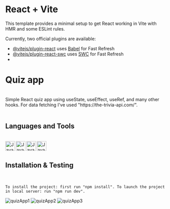 # React + Vite

This template provides a minimal setup to get React working in Vite with HMR and some ESLint rules.

Currently, two official plugins are available:

- [@vitejs/plugin-react](https://github.com/vitejs/vite-plugin-react/blob/main/packages/plugin-react/README.md) uses [Babel](https://babeljs.io/) for Fast Refresh
- [@vitejs/plugin-react-swc](https://github.com/vitejs/vite-plugin-react-swc) uses [SWC](https://swc.rs/) for Fast Refresh
- 
# Quiz app
<br/>
Simple React quiz app using useState, useEffect, useRef, and many other hooks. For data fetching I've used "https://the-trivia-api.com/".  
<br/>
<br/>


## Languages and Tools
<br/>

<div>
<img align="left" alt="Javascript" width="30px" style="padding right:20px;" src="https://cdn.jsdelivr.net/gh/devicons/devicon@latest/icons/javascript/javascript-original.svg">  

<img align="left" alt="Javascript" width="30px" style="padding right:20px;" src="https://cdn.jsdelivr.net/gh/devicons/devicon@latest/icons/css3/css3-original-wordmark.svg"> 

<img align="left" alt="Javascript" width="30px" style="padding right:400px;" src="https://cdn.jsdelivr.net/gh/devicons/devicon@latest/icons/html5/html5-plain-wordmark.svg"> 

<img align="left" alt="Javascript" width="30px" style="padding right:400px;" src="https://cdn.jsdelivr.net/gh/devicons/devicon@latest/icons/react/react-original-wordmark.svg">  
</div> 
<br/>
<br/>

## Installation & Testing
<br/>

`To install the project: first run "npm install". To launch the project in local server: run "npm run dev".`
<br/>

![quizApp1](https://github.com/user-attachments/assets/3a96b472-3740-4461-8504-3be2ee98a0d4)
![quizApp2](https://github.com/user-attachments/assets/f527f181-0ad5-4152-890a-021964e37176)
![quizApp3](https://github.com/user-attachments/assets/e86d6c5c-ca64-48f2-8e5c-7e6dcc0f98df)

